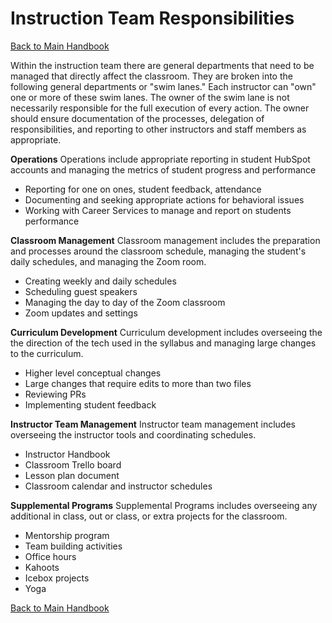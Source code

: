 # Instruction Team Responsibilities
[ Back to Main Handbook ](./README.md#instructor-handbook)

Within the instruction team there are general departments that need to be managed that directly affect the classroom. They are broken into the following general departments or "swim lanes." Each instructor can "own" one or more of these swim lanes. The owner of the swim lane is not necessarily responsible for the full execution of every action. The owner should ensure documentation of the processes, delegation of responsibilities, and reporting to other instructors and staff members as appropriate.

**Operations**
Operations include appropriate reporting in student HubSpot accounts and managing the metrics of student progress and performance
- Reporting for one on ones, student feedback, attendance
- Documenting and seeking appropriate actions for behavioral issues
- Working with Career Services to manage and report on students performance

**Classroom Management**
Classroom management includes the preparation and processes around the classroom schedule, managing the student's daily schedules, and managing the Zoom room.
- Creating weekly and daily schedules
- Scheduling guest speakers
- Managing the day to day of the Zoom classroom
- Zoom updates and settings

**Curriculum Development**
Curriculum development includes overseeing the the direction of the tech used in the syllabus and managing large changes to the curriculum.
 - Higher level conceptual changes
 - Large changes that require edits to more than two files
 - Reviewing PRs
 - Implementing student feedback

**Instructor Team Management**
Instructor team management includes overseeing the instructor tools and coordinating schedules.
- Instructor Handbook
- Classroom Trello board
- Lesson plan document
- Classroom calendar and instructor schedules

**Supplemental Programs**
Supplemental Programs includes overseeing any additional in class, out or class, or extra projects for the classroom.
- Mentorship program
- Team building activities
- Office hours
- Kahoots
- Icebox projects
- Yoga

[ Back to Main Handbook ](./README.md#instructor-handbook)
